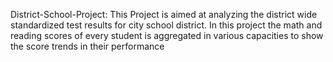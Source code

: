 District-School-Project: This Project is aimed at analyzing the district wide standardized test results for city school district. In this project the math and reading scores of every student is aggregated in various capacities to show the score trends in their performance
